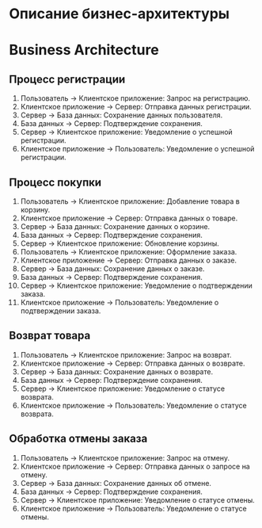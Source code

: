 # Описание бизнес-архитектуры
# Business Architecture

## Процесс регистрации
1. Пользователь -> Клиентское приложение: Запрос на регистрацию.
2. Клиентское приложение -> Сервер: Отправка данных регистрации.
3. Сервер -> База данных: Сохранение данных пользователя.
4. База данных -> Сервер: Подтверждение сохранения.
5. Сервер -> Клиентское приложение: Уведомление о успешной регистрации.
6. Клиентское приложение -> Пользователь: Уведомление о успешной регистрации.

## Процесс покупки
1. Пользователь -> Клиентское приложение: Добавление товара в корзину.
2. Клиентское приложение -> Сервер: Отправка данных о товаре.
3. Сервер -> База данных: Сохранение данных о корзине.
4. База данных -> Сервер: Подтверждение сохранения.
5. Сервер -> Клиентское приложение: Обновление корзины.
6. Пользователь -> Клиентское приложение: Оформление заказа.
7. Клиентское приложение -> Сервер: Отправка данных о заказе.
8. Сервер -> База данных: Сохранение данных о заказе.
9. База данных -> Сервер: Подтверждение сохранения.
10. Сервер -> Клиентское приложение: Уведомление о подтверждении заказа.
11. Клиентское приложение -> Пользователь: Уведомление о подтверждении заказа.

## Возврат товара
1. Пользователь -> Клиентское приложение: Запрос на возврат.
2. Клиентское приложение -> Сервер: Отправка данных о возврате.
3. Сервер -> База данных: Сохранение данных о возврате.
4. База данных -> Сервер: Подтверждение сохранения.
5. Сервер -> Клиентское приложение: Уведомление о статусе возврата.
6. Клиентское приложение -> Пользователь: Уведомление о статусе возврата.

## Обработка отмены заказа
1. Пользователь -> Клиентское приложение: Запрос на отмену.
2. Клиентское приложение -> Сервер: Отправка данных о запросе на отмену.
3. Сервер -> База данных: Сохранение данных об отмене.
4. База данных -> Сервер: Подтверждение сохранения.
5. Сервер -> Клиентское приложение: Уведомление о статусе отмены.
6. Клиентское приложение -> Пользователь: Уведомление о статусе отмены.
